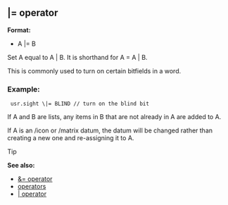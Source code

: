 ## \|= operator

**Format:**
+   A \|= B


Set A equal to A \| B. It is shorthand for A = A \| B.


This is commonly used to turn on certain bitfields in a word.
### Example:

```
 usr.sight \|= BLIND // turn on the blind bit 
```



If A and B are lists, any items in B that are not already in A
are added to A. 

If A is an /icon or /matrix datum, the datum
will be changed rather than creating a new one and re-assigning it to A.

> [!TIP] 
> **See also:**
> +   [&= operator](/ref/operator/&=.md) 
> +   [operators](/ref/operator.md) 
> +   [\| operator](/ref/operator/%7C.md) <!-- -->